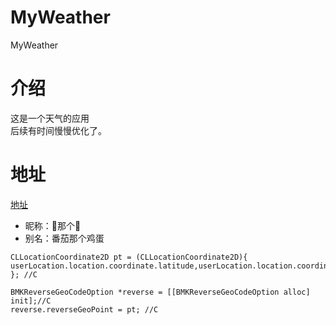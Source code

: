 # MyWeather
MyWeather

# 介绍
这是一个天气的应用<br>
后续有时间慢慢优化了。

# 地址
[地址](https://github.com/hi-zhouyn/MyWeather.git"这是项目得仓库地址")

* 昵称：🍅那个🥚
* 别名：番茄那个鸡蛋

```
CLLocationCoordinate2D pt = (CLLocationCoordinate2D){
userLocation.location.coordinate.latitude,userLocation.location.coordinate.longitude
}; //C
```
```
BMKReverseGeoCodeOption *reverse = [[BMKReverseGeoCodeOption alloc] init];//C
reverse.reverseGeoPoint = pt; //C
```


